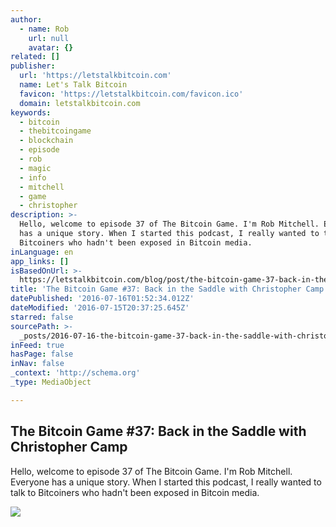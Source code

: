 ```yaml
---
author:
  - name: Rob
    url: null
    avatar: {}
related: []
publisher:
  url: 'https://letstalkbitcoin.com'
  name: Let's Talk Bitcoin
  favicon: 'https://letstalkbitcoin.com/favicon.ico'
  domain: letstalkbitcoin.com
keywords:
  - bitcoin
  - thebitcoingame
  - blockchain
  - episode
  - rob
  - magic
  - info
  - mitchell
  - game
  - christopher
description: >-
  Hello, welcome to episode 37 of The Bitcoin Game. I'm Rob Mitchell. Everyone
  has a unique story. When I started this podcast, I really wanted to talk to
  Bitcoiners who hadn't been exposed in Bitcoin media.
inLanguage: en
app_links: []
isBasedOnUrl: >-
  https://letstalkbitcoin.com/blog/post/the-bitcoin-game-37-back-in-the-saddle-with-christopher-camp
title: 'The Bitcoin Game #37: Back in the Saddle with Christopher Camp'
datePublished: '2016-07-16T01:52:34.012Z'
dateModified: '2016-07-15T20:37:25.645Z'
starred: false
sourcePath: >-
  _posts/2016-07-16-the-bitcoin-game-37-back-in-the-saddle-with-christopher-ca.md
inFeed: true
hasPage: false
inNav: false
_context: 'http://schema.org'
_type: MediaObject

---
```

<article style=""><h1>The Bitcoin Game #37: Back in the Saddle with Christopher Camp</h1><p>Hello, welcome to episode 37 of The Bitcoin Game. I'm Rob Mitchell. Everyone has a unique story. When I started this podcast, I really wanted to talk to Bitcoiners who hadn't been exposed in Bitcoin media.</p><img src="https://c1.staticflickr.com/9/8776/28327851155_ee2b563f23_c.jpg" /></article>